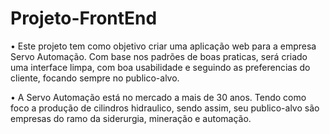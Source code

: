 # Projeto-FrontEnd
• Este projeto tem como objetivo criar uma aplicação web para a empresa Servo Automação. Com base nos padrões de boas praticas, será criado uma interface limpa, com boa usabilidade e seguindo as preferencias do cliente, focando sempre no publico-alvo.

• A Servo Automação está no mercado a mais de 30 anos. Tendo como foco a produção de cilindros hidraulico, sendo assim, seu publico-alvo são empresas do ramo da siderurgia, mineração e automação.
